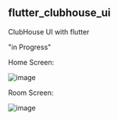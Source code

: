 ## flutter_clubhouse_ui

ClubHouse UI with flutter

"in Progress"

Home Screen:

![image](https://user-images.githubusercontent.com/83662229/132562863-e77bc9b0-6324-4af9-92cf-50c2ae8b1186.png)

Room Screen:

![image](https://user-images.githubusercontent.com/83662229/132822118-dc5b561b-7a8b-4e50-9587-0594e3f58100.png)


